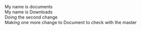 <div>My name is documents</div>
<div>My name is Downloads</div>
<div>Doing the second change</div>
<div> Making one more change to Document to check with the master</div>